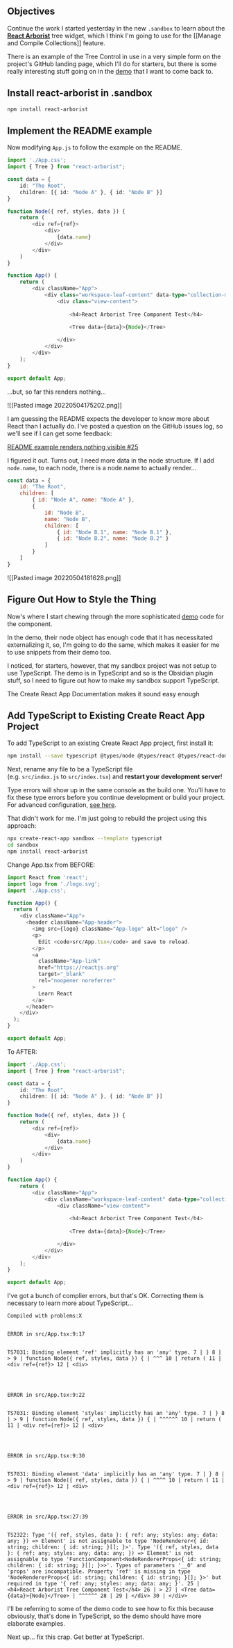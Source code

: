 ## Objectives

Continue the work I started yesterday in the new `.sandbox` to learn about the 
[**React Arborist**](https://github.com/brimdata/react-arborist) tree widget, which I think I'm going to use for the [[Manage and Compile Collections]] feature.

There is an example of the Tree Control in use in a very simple form on the project's GitHub landing page, which I'll do for starters, but there is some really interesting stuff going on in the [demo](https://github.com/brimdata/react-arborist/tree/main/packages/demo) that I want to come back to.

## Install react-arborist in .sandbox

```bash
npm install react-arborist
```


## Implement the README example

Now modifying `App.js`  to follow the example on the README.

```ts
import './App.css';
import { Tree } from "react-arborist";

const data = {
    id: "The Root",
    children: [{ id: "Node A" }, { id: "Node B" }]
}

function Node({ ref, styles, data }) {
    return (
        <div ref={ref}>
            <div>
                {data.name}
            </div>
        </div>
    )
}

function App() {
    return (
        <div className="App">
            <div class="workspace-leaf-content" data-type="collection-manager">
                <div class="view-content">
                    
                    <h4>React Arborist Tree Component Test</h4>
                    
                    <Tree data={data}>{Node}</Tree>

                </div>
            </div>
        </div>
    );
}

export default App;

```


...but, so far this renders nothing...

![[Pasted image 20220504175202.png]]

I am guessing the README expects the developer to know more about React than I actually do. I've posted a question on the GitHub issues log, so we'll see if I can get some feedback:

[README example renders nothing visible #25](https://github.com/brimdata/react-arborist/issues/25)

I figured it out. Turns out, I need more data in the node structure. If I add `node.name`, to each node, there is a node.name to actually render...

```js
const data = {
    id: "The Root",
    children: [
        { id: "Node A", name: "Node A" },
        { 
            id: "Node B", 
            name: "Node B",
            children: [
                { id: "Node B.1", name: "Node B.1" },
                { id: "Node B.2", name: "Node B.2" }
            ]
        }
    ]
}
```

![[Pasted image 20220504181628.png]]


## Figure Out How to Style the Thing

Now's where I start chewing through the more sophisticated [demo](https://github.com/brimdata/react-arborist/tree/main/packages/demo) code for the component.

In the demo, their node object has enough code that it has necessitated externalizing it, so, I'm going to do the same, which makes it easier for me to use snippets from their demo too.

I noticed, for starters, however, that my sandbox project was not setup to use TypeScript. The demo is in TypeScript and so is the Obsidian plugin stuff, so I need to figure out how to make my sandbox support TypeScript.

The Create React App Documentation makes it sound easy enough

## Add TypeScript to Existing Create React App Project

To add TypeScript to an existing Create React App project, first install it:

```bash
npm install --save typescript @types/node @types/react @types/react-dom @types/jest
```

Next, rename any file to be a TypeScript file (e.g. `src/index.js` to `src/index.tsx`) and **restart your development server**!

Type errors will show up in the same console as the build one. You'll have to fix these type errors before you continue development or build your project. For advanced configuration, [see here](https://create-react-app.dev/docs/advanced-configuration).

That didn't work for me. I'm just going to rebuild the project using this approach:

```bash
npx create-react-app sandbox --template typescript
cd sandbox
npm install react-arborist
```

Change App.tsx from BEFORE:

```ts
import React from 'react';
import logo from './logo.svg';
import './App.css';

function App() {
  return (
    <div className="App">
      <header className="App-header">
        <img src={logo} className="App-logo" alt="logo" />
        <p>
          Edit <code>src/App.tsx</code> and save to reload.
        </p>
        <a
          className="App-link"
          href="https://reactjs.org"
          target="_blank"
          rel="noopener noreferrer"
        >
          Learn React
        </a>
      </header>
    </div>
  );
}

export default App;
```

To AFTER:

```ts
import './App.css';
import { Tree } from "react-arborist";

const data = {
    id: "The Root",
    children: [{ id: "Node A" }, { id: "Node B" }]
}

function Node({ ref, styles, data }) {
    return (
        <div ref={ref}>
            <div>
                {data.name}
            </div>
        </div>
    )
}

function App() {
    return (
        <div className="App">
            <div className="workspace-leaf-content" data-type="collection-manager">
                <div className="view-content">
                    
                    <h4>React Arborist Tree Component Test</h4>
                    
                    <Tree data={data}>{Node}</Tree>

                </div>
            </div>
        </div>
    );
}

export default App;

```

I've got a bunch of complier errors, but that's OK. Correcting them is necessary to learn more about TypeScript...

```
Compiled with problems:X  
  

ERROR in src/App.tsx:9:17  
  

TS7031: Binding element 'ref' implicitly has an 'any' type. 7 | } 8 | > 9 | function Node({ ref, styles, data }) { | ^^^ 10 | return ( 11 | <div ref={ref}> 12 | <div>

  
  

ERROR in src/App.tsx:9:22  
  

TS7031: Binding element 'styles' implicitly has an 'any' type. 7 | } 8 | > 9 | function Node({ ref, styles, data }) { | ^^^^^^ 10 | return ( 11 | <div ref={ref}> 12 | <div>

  
  

ERROR in src/App.tsx:9:30  
  

TS7031: Binding element 'data' implicitly has an 'any' type. 7 | } 8 | > 9 | function Node({ ref, styles, data }) { | ^^^^ 10 | return ( 11 | <div ref={ref}> 12 | <div>

  
  

ERROR in src/App.tsx:27:39  
  

TS2322: Type '({ ref, styles, data }: { ref: any; styles: any; data: any; }) => Element' is not assignable to type 'NodeRenderer<{ id: string; children: { id: string; }[]; }>'. Type '({ ref, styles, data }: { ref: any; styles: any; data: any; }) => Element' is not assignable to type 'FunctionComponent<NodeRendererProps<{ id: string; children: { id: string; }[]; }>>'. Types of parameters '__0' and 'props' are incompatible. Property 'ref' is missing in type 'NodeRendererProps<{ id: string; children: { id: string; }[]; }>' but required in type '{ ref: any; styles: any; data: any; }'. 25 | <h4>React Arborist Tree Component Test</h4> 26 | > 27 | <Tree data={data}>{Node}</Tree> | ^^^^^^ 28 | 29 | </div> 30 | </div>
```

I'll be referring to some of the demo code to see how to fix this because obviously, that's done in TypeScript, so the demo should have more elaborate examples.

Next up... fix this crap. Get better at TypeScript.





